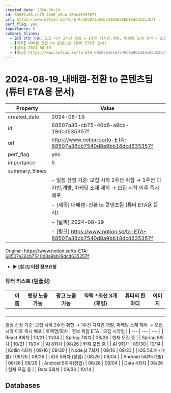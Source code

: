 ```yaml
---
created_date: 2024-08-19
id: 68507a36-cb75-40d8-a9bb-18dcd635357f
url: https://www.notion.so/to-ETA-68507a36cb7540d8a9bb18dcd635357f
perf_flag: yes
importance: 5
summary_5lines:
  - 일정 산정 기준: 모집 시작 2주전 취합 → 1주전 디자인,개발, 마케팅 소재 제작 → 모집 시작 이후 즉시 배포
  - [제목] 내배캠-전환 to 콘텐츠팀 (튜터 ETA용 문서)
  - [날짜] 2024-08-19
  - [링크] https://www.notion.so/to-ETA-68507a36cb7540d8a9bb18dcd635357f
---
```


# 2024-08-19_내배캠-전환 to 콘텐츠팀 (튜터 ETA용 문서)

| Property | Value |
| --- | --- |
| created_date | 2024-08-19 |
| id | 68507a36-cb75-40d8-a9bb-18dcd635357f |
| url | https://www.notion.so/to-ETA-68507a36cb7540d8a9bb18dcd635357f |
| perf_flag | yes |
| importance | 5 |
| summary_5lines | |
|  | - 일정 산정 기준: 모집 시작 2주전 취합 → 1주전 디자인,개발, 마케팅 소재 제작 → 모집 시작 이후 즉시 배포 |
|  | - [제목] 내배캠-전환 to 콘텐츠팀 (튜터 ETA용 문서) |
|  | - [날짜] 2024-08-19 |
|  | - [링크] https://www.notion.so/to-ETA-68507a36cb7540d8a9bb18dcd635357f |

Original: https://www.notion.so/to-ETA-68507a36cb7540d8a9bb18dcd635357f

- ▶ **[참고] 이전 정보요청**

### 튜터 리스트 (템플릿)
|  | 이름 | 랜딩 노출 가능 | 광고 노출 가능 | 약력 *최신 3개 (후킹) | 튜터의 한 마디 | 이미지 |
| --- | --- | --- | --- | --- | --- | --- |
|  |  |  |  |  |  |  |
|  |  |  |  |  |  |  |
|  |  |  |  |  |  |  |
|  |  |  |  |  |  |  |
일정 산정 기준: 모집 시작 2주전 취합 → 1주전 디자인,개발, 마케팅 소재 제작 → 모집 시작 이후 즉시 배포
| 트랙명/회차 | 정보 취합 ETA  | 모집 시작일 |
| --- | --- | --- |
| React 8회차 | 10/21 | 11/04 |
| Spring 7회차 | 08/26 | 현재 모집 중 |
| Spring 8회차 | 10/21 | 11/04 |
| AI 8회차 | 08/26 | 현재 모집 중 |
| AI 9회차 | 09/30 | 10/14 |
| Kotlin 4회차 | 09/16 | 09/30 |
| Node.js 7회차 | 09/16 | 09/23 |
| iOS 5회차 (개발) | 08/26 | 08/26 |
| iOS 5회차 (창업) | 08/26 | 09/04 |
| Android 5회차(개발) | 08/26 | 08/26 |
| Android 5회차(창업) | 08/26 | 09/04 |
| Data 4회차 | 08/26 | 현재 모집 중 |
| Data 5회차 | 09/30 | 10/14 |

## Databases
